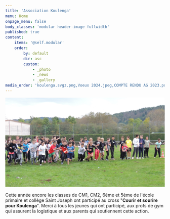```yaml
---
title: 'Association Koulenga'
menu: Home
onpage_menu: false
body_classes: 'modular header-image fullwidth'
published: true
content:
    items: '@self.modular'
    order:
        by: default
        dir: asc
        custom:
            - _photo
            - _news
            - _gallery
media_order: 'koulenga.svgz.png,Voeux 2024.jpeg,COMPTE RENDU AG 2023.pdf,2022-12-17-10-20-18 6.jpg,Affichette pour site.jpeg'
---
```


![DSCN0567%20-%20Copie](DSCN0567%20-%20Copie.JPG "DSCN0567%20-%20Copie")

Cette année encore les classes de CM1, CM2, 6ème et 5ème de l'école primaire et collège Saint Joseph ont participé au cross "**Courir et sourire pour Koulenga**".
Merci à tous les jeunes qui ont participé, aux profs de gym qui assurent la logistique et aux parents qui soutiennent cette action.
